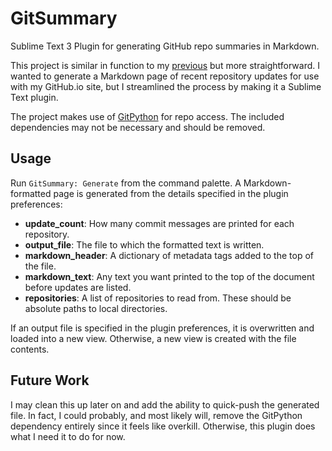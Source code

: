 # GitSummary
Sublime Text 3 Plugin for generating GitHub repo summaries in Markdown.

This project is similar in function to my [previous](https://github.com/Bunne/Progressor) but more straightforward. I wanted to generate a Markdown page of recent repository updates for use with my GitHub.io site, but I streamlined the process by making it a Sublime Text plugin.

The project makes use of [GitPython](https://github.com/gitpython-developers/GitPython) for repo access. The included dependencies may not be necessary and should be removed.

## Usage

Run `GitSummary: Generate` from the command palette. A Markdown-formatted page is generated from the details specified in the plugin preferences:

* **update_count**: How many commit messages are printed for each repository.
* **output_file**: The file to which the formatted text is written.
* **markdown_header**: A dictionary of metadata tags added to the top of the file.
* **markdown_text**: Any text you want printed to the top of the document before updates are listed.
* **repositories**: A list of repositories to read from. These should be absolute paths to local directories.

If an output file is specified in the plugin preferences, it is overwritten and loaded into a new view. Otherwise, a new view is created with the file contents.

## Future Work

I may clean this up later on and add the ability to quick-push the generated file. In fact, I could probably, and most likely will, remove the GitPython dependency entirely since it feels like overkill. Otherwise, this plugin does what I need it to do for now.